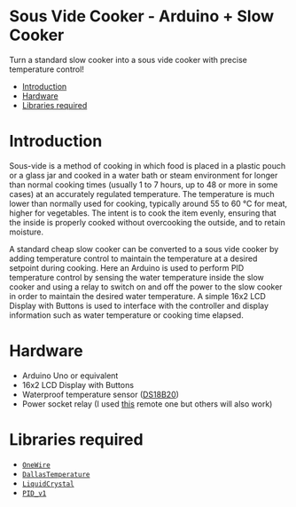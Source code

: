 # Sous Vide Cooker - Arduino + Slow Cooker

Turn a standard slow cooker into a sous vide cooker with precise temperature control!

- [Introduction](#introduction)
- [Hardware](#hardware)
- [Libraries required](#libraries-required)

# Introduction

Sous-vide is a method of cooking in which food is placed in a plastic pouch or a glass jar and cooked in a water bath or steam environment for longer than normal cooking times (usually 1 to 7 hours, up to 48 or more in some cases) at an accurately regulated temperature. The temperature is much lower than normally used for cooking, typically around 55 to 60 °C for meat, higher for vegetables. The intent is to cook the item evenly, ensuring that the inside is properly cooked without overcooking the outside, and to retain moisture.

A standard cheap slow cooker can be converted to a sous vide cooker by adding temperature control to maintain the temperature at a desired setpoint during cooking. Here an Arduino is used to perform PID temperature control by sensing the water temperature inside the slow cooker and using a relay to switch on and off the power to the slow cooker in order to maintain the desired water temperature. A simple 16x2 LCD Display with Buttons is used to interface with the controller and display information such as water temperature or cooking time elapsed.

# Hardware

 * Arduino Uno or equivalent
 * 16x2 LCD Display with Buttons
 * Waterproof temperature sensor ([DS18B20](https://datasheets.maximintegrated.com/en/ds/DS18B20.pdf))
 * Power socket relay (I used [this](https://energenie4u.co.uk/index.php/catalogue/product/ENER002-2PI) remote one but others will also work)

# Libraries required

  * [`OneWire`](https://www.arduinolibraries.info/libraries/one-wire)
  * [`DallasTemperature`](https://www.arduinolibraries.info/libraries/dallas-temperature)
  * [`LiquidCrystal`](https://www.arduinolibraries.info/libraries/liquid-crystal)
  * [`PID_v1`](https://www.arduinolibraries.info/libraries/pid)
